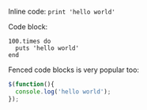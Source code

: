 Inline code: `print 'hello world'`


Code block:

    100.times do
      puts 'hello world'
    end


Fenced code blocks is very popular too:

```javascript
$(function(){
  console.log('hello world');
});
```
